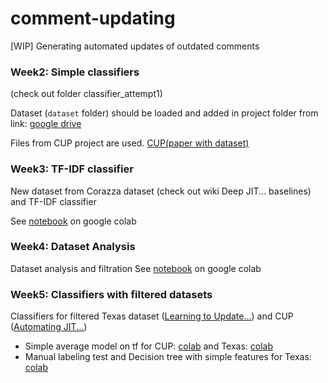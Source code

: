 # comment-updating
[WIP] Generating automated updates of outdated comments




### Week2: Simple classifiers

(check out folder classifier_attempt1)


Dataset (`dataset` folder) should be loaded and added in project folder from link:
[google drive](https://drive.google.com/drive/folders/1WLkg1xvfxAwzFR6NWbEqZrTvr7QgQOkP)

Files from CUP project are used. [CUP(paper with dataset)](https://github.com/Tbabm/CUP/)

### Week3: TF-IDF classifier

New dataset from Corazza dataset (check out wiki Deep JIT... baselines) and TF-IDF classifier

See [notebook](https://colab.research.google.com/drive/1U-TYkAsQ_iNRedbWFlWd7y56Qy0I-a2K?usp=sharing) on google colab
 

### Week4: Dataset Analysis


Dataset analysis and filtration 
See [notebook](https://colab.research.google.com/drive/1u9eTtxM2_ZntoK6C3rajBGzLikO6je5F?usp=sharing) on google colab


### Week5: Classifiers with filtered datasets

Classifiers for filtered Texas dataset ([Learning to Update...](https://arxiv.org/abs/2004.12169))
and CUP ([Automating JIT...](https://conf.researchr.org/details/ase-2020/ase-2020-papers/45/Automating-Just-In-Time-Comment-Updating))

- Simple average model on tf for CUP: [colab](https://colab.research.google.com/drive/1kCxNEFSp7kZvoSJHcCnh78C0vBnLbQNS?usp=sharing) and Texas: [colab](https://colab.research.google.com/drive/1a8cSDuBykc2NhijUk1KCZhQPjNhTcFaT?usp=sharing)
- Manual labeling test and Decision tree with simple features for Texas: [colab](https://colab.research.google.com/drive/1GkuJJjXg2huMN5KuFp4snRBmJTvjXnSh?usp=sharing)

